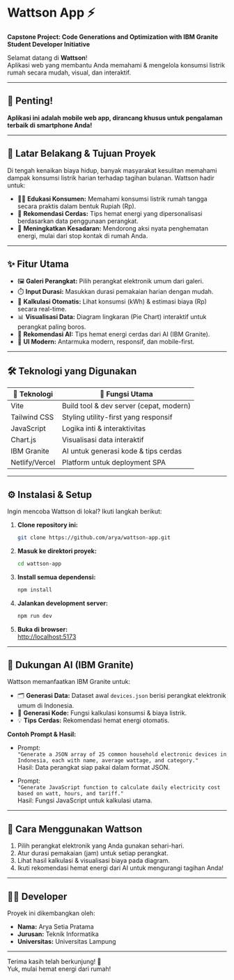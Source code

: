 # Wattson App ⚡️

**Capstone Project: Code Generations and Optimization with IBM Granite Student Developer Initiative**

Selamat datang di **Wattson**!  
Aplikasi web yang membantu Anda memahami & mengelola konsumsi listrik rumah secara mudah, visual, dan interaktif.

---

## 📱 Penting!

**Aplikasi ini adalah mobile web app, dirancang khusus untuk pengalaman terbaik di smartphone Anda!**

---

## 🎯 Latar Belakang & Tujuan Proyek

Di tengah kenaikan biaya hidup, banyak masyarakat kesulitan memahami dampak konsumsi listrik harian terhadap tagihan bulanan. Wattson hadir untuk:

- 🧑‍🏫 **Edukasi Konsumen:** Memahami konsumsi listrik rumah tangga secara praktis dalam bentuk Rupiah (Rp).
- 🤖 **Rekomendasi Cerdas:** Tips hemat energi yang dipersonalisasi berdasarkan data penggunaan perangkat.
- 🌱 **Meningkatkan Kesadaran:** Mendorong aksi nyata penghematan energi, mulai dari stop kontak di rumah Anda.

---

## ✨ Fitur Utama

- 🖼️ **Galeri Perangkat:** Pilih perangkat elektronik umum dari galeri.
- ⏱️ **Input Durasi:** Masukkan durasi pemakaian harian dengan mudah.
- 💸 **Kalkulasi Otomatis:** Lihat konsumsi (kWh) & estimasi biaya (Rp) secara real-time.
- 📊 **Visualisasi Data:** Diagram lingkaran (Pie Chart) interaktif untuk perangkat paling boros.
- 🤖 **Rekomendasi AI:** Tips hemat energi cerdas dari AI (IBM Granite).
- 📱 **UI Modern:** Antarmuka modern, responsif, dan mobile-first.

---

## 🛠️ Teknologi yang Digunakan

| 🚀 Teknologi   | 🎯 Fungsi Utama                         |
| -------------- | --------------------------------------- |
| Vite           | Build tool & dev server (cepat, modern) |
| Tailwind CSS   | Styling utility-first yang responsif    |
| JavaScript     | Logika inti & interaktivitas            |
| Chart.js       | Visualisasi data interaktif             |
| IBM Granite    | AI untuk generasi kode & tips cerdas    |
| Netlify/Vercel | Platform untuk deployment SPA           |

---

## ⚙️ Instalasi & Setup

Ingin mencoba Wattson di lokal? Ikuti langkah berikut:

1. **Clone repository ini:**
   ```sh
   git clone https://github.com/arya/wattson-app.git
   ```
2. **Masuk ke direktori proyek:**
   ```sh
   cd wattson-app
   ```
3. **Install semua dependensi:**
   ```sh
   npm install
   ```
4. **Jalankan development server:**
   ```sh
   npm run dev
   ```
5. **Buka di browser:**  
   [http://localhost:5173](http://localhost:5173)

---

## 🤖 Dukungan AI (IBM Granite)

Wattson memanfaatkan IBM Granite untuk:

- 🗂️ **Generasi Data:** Dataset awal `devices.json` berisi perangkat elektronik umum di Indonesia.
- 🧮 **Generasi Kode:** Fungsi kalkulasi konsumsi & biaya listrik.
- 💡 **Tips Cerdas:** Rekomendasi hemat energi otomatis.

**Contoh Prompt & Hasil:**

- Prompt:  
  `"Generate a JSON array of 25 common household electronic devices in Indonesia, each with name, average wattage, and category."`  
  Hasil: Data perangkat siap pakai dalam format JSON.

- Prompt:  
  `"Generate JavaScript function to calculate daily electricity cost based on watt, hours, and tariff."`  
  Hasil: Fungsi JavaScript untuk kalkulasi utama.

---

## 🤔 Cara Menggunakan Wattson

1. Pilih perangkat elektronik yang Anda gunakan sehari-hari.
2. Atur durasi pemakaian (jam) untuk setiap perangkat.
3. Lihat hasil kalkulasi & visualisasi biaya pada diagram.
4. Ikuti rekomendasi hemat energi dari AI untuk mengurangi tagihan Anda!

---

## 👨‍💻 Developer

Proyek ini dikembangkan oleh:

- **Nama:** Arya Setia Pratama
- **Jurusan:** Teknik Informatika
- **Universitas:** Universitas Lampung

---

Terima kasih telah berkunjung! 🙏  
Yuk, mulai hemat energi dari rumah!
